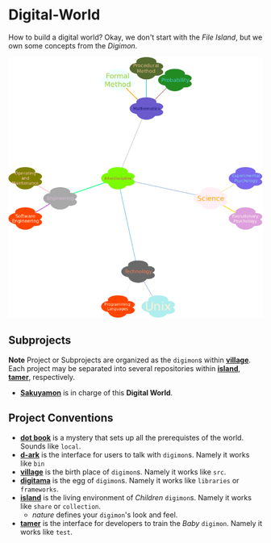 # Digital-World

How to build a digital world? Okay, we don't start with the _File Island_, but we own some concepts from the _Digimon_.

![brainstorm](.book/nature/readme/brainstorm.png)

## Subprojects

**Note** Project or Subprojects are organized as the `digimon`s within [**village**](village). 
Each project may be separated into several repositories within [**island**](island), [**tamer**](tamer), respectively. 

+ [**Sakuyamon**](village/sakuyamon) is in charge of this **Digital World**.

## Project Conventions

+ [**dot book**](.book) is a mystery that sets up all the prerequistes of the world. Sounds like `local`.
+ [**d-ark**](d-ark) is the interface for users to talk with `digimon`s. Namely it works like `bin`
+ [**village**](village) is the birth place of `digimon`s. Namely it works like `src`.
+ [**digitama**](digitama) is the egg of `digimon`s. Namely it works like `libraries` or `frameworks`.
+ [**island**](island) is the living environment of _Children_ `digimon`s. Namely it works like `share` or `collection`.
  - _nature_ defines your `digimon`'s look and feel.
+ [**tamer**](tamer) is the interface for developers to train the _Baby_ `digimon`. Namely it works like `test`.

